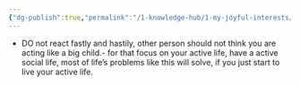 ```yaml
---
{"dg-publish":true,"permalink":"/1-knowledge-hub/1-my-joyful-interests/self-help-phycology/keep-calm/","noteIcon":""}
---
```


- DO not react fastly and hastily, other person should not think you are acting like a big child.- for that focus on your active life, have a active social life, most of life’s problems like this will solve, if you just start to live your active life.